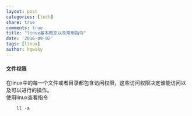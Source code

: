 ```yaml
---
layout: post
categories: [tech]
share: true
comments: true
title: "linux基本概念以及常用指令"
date: '2016-09-02'
tags: [linux]
author: hqwsky
---
```


#### 文件权限  
在linux中的每一个文件或者目录都包含访问权限，这些访问权限决定谁能访问以及可以进行的操作。  
使用linux查看指令  
```
    ll -a
```  

